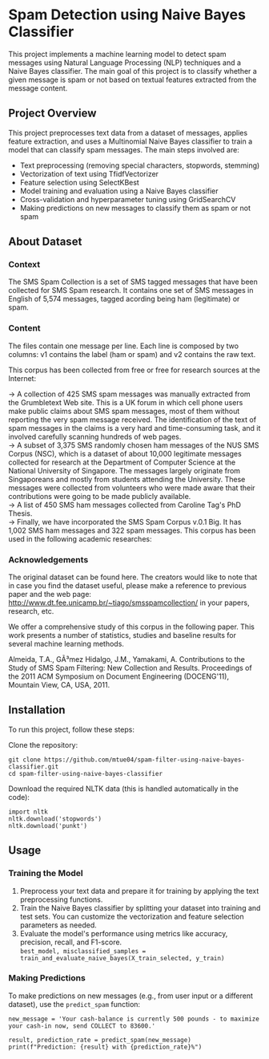 # Spam Detection using Naive Bayes Classifier

This project implements a machine learning model to detect spam messages using Natural Language Processing (NLP) techniques and a Naive Bayes classifier. The main goal of this project is to classify whether a given message is spam or not based on textual features extracted from the message content.

## Project Overview
This project preprocesses text data from a dataset of messages, applies feature extraction, and uses a Multinomial Naive Bayes classifier to train a model that can classify spam messages. The main steps involved are:

- Text preprocessing (removing special characters, stopwords, stemming)
- Vectorization of text using TfidfVectorizer
- Feature selection using SelectKBest
- Model training and evaluation using a Naive Bayes classifier
- Cross-validation and hyperparameter tuning using GridSearchCV
- Making predictions on new messages to classify them as spam or not spam

## About Dataset

### Context
The SMS Spam Collection is a set of SMS tagged messages that have been collected for SMS Spam research. It contains one set of SMS messages in English of 5,574 messages, tagged acording being ham (legitimate) or spam.

### Content
The files contain one message per line. Each line is composed by two columns: v1 contains the label (ham or spam) and v2 contains the raw text.

This corpus has been collected from free or free for research sources at the Internet:

-> A collection of 425 SMS spam messages was manually extracted from the Grumbletext Web site. This is a UK forum in which cell phone users make public claims about SMS spam messages, most of them without reporting the very spam message received. The identification of the text of spam messages in the claims is a very hard and time-consuming task, and it involved carefully scanning hundreds of web pages. \
-> A subset of 3,375 SMS randomly chosen ham messages of the NUS SMS Corpus (NSC), which is a dataset of about 10,000 legitimate messages collected for research at the Department of Computer Science at the National University of Singapore. The messages largely originate from Singaporeans and mostly from students attending the University. These messages were collected from volunteers who were made aware that their contributions were going to be made publicly available. \
-> A list of 450 SMS ham messages collected from Caroline Tag's PhD Thesis. \
-> Finally, we have incorporated the SMS Spam Corpus v.0.1 Big. It has 1,002 SMS ham messages and 322 spam messages. This corpus has been used in the following academic researches:

### Acknowledgements
The original dataset can be found here. The creators would like to note that in case you find the dataset useful, please make a reference to previous paper and the web page: http://www.dt.fee.unicamp.br/~tiago/smsspamcollection/ in your papers, research, etc.

We offer a comprehensive study of this corpus in the following paper. This work presents a number of statistics, studies and baseline results for several machine learning methods.

Almeida, T.A., GÃ³mez Hidalgo, J.M., Yamakami, A. Contributions to the Study of SMS Spam Filtering: New Collection and Results. Proceedings of the 2011 ACM Symposium on Document Engineering (DOCENG'11), Mountain View, CA, USA, 2011.

## Installation
To run this project, follow these steps:

Clone the repository:
```
git clone https://github.com/mtue04/spam-filter-using-naive-bayes-classifier.git
cd spam-filter-using-naive-bayes-classifier
```

Download the required NLTK data (this is handled automatically in the code):
```
import nltk
nltk.download('stopwords')
nltk.download('punkt')
```

## Usage
### Training the Model
1. Preprocess your text data and prepare it for training by applying the text preprocessing functions.
2. Train the Naive Bayes classifier by splitting your dataset into training and test sets. You can customize the vectorization and feature selection parameters as needed.
3. Evaluate the model's performance using metrics like accuracy, precision, recall, and F1-score. \
`best_model, misclassified_samples = train_and_evaluate_naive_bayes(X_train_selected, y_train)`

### Making Predictions
To make predictions on new messages (e.g., from user input or a different dataset), use the `predict_spam` function:
```
new_message = 'Your cash-balance is currently 500 pounds - to maximize your cash-in now, send COLLECT to 83600.'

result, prediction_rate = predict_spam(new_message)
print(f"Prediction: {result} with {prediction_rate}%")
```
